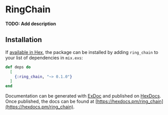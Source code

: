 # RingChain

**TODO: Add description**

## Installation

If [available in Hex](https://hex.pm/docs/publish), the package can be installed
by adding `ring_chain` to your list of dependencies in `mix.exs`:

```elixir
def deps do
  [
    {:ring_chain, "~> 0.1.0"}
  ]
end
```

Documentation can be generated with [ExDoc](https://github.com/elixir-lang/ex_doc)
and published on [HexDocs](https://hexdocs.pm). Once published, the docs can
be found at [https://hexdocs.pm/ring_chain](https://hexdocs.pm/ring_chain).


